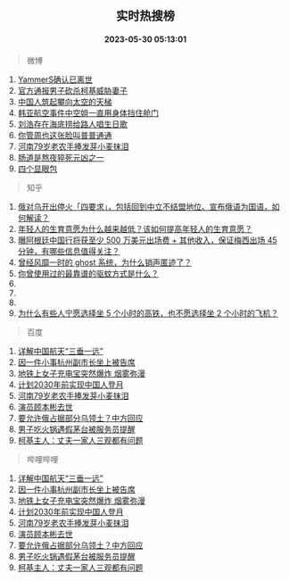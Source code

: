 <div align="center"><h2>实时热搜榜</h2><h4>2023-05-30 05:13:01</h4></div>

> 微博  

1. [YammerS确认已离世](https://s.weibo.com/weibo?q=%23YammerS%E7%A1%AE%E8%AE%A4%E5%B7%B2%E7%A6%BB%E4%B8%96%23&t=31&band_rank=1&Refer=top)<br />
2. [官方通报男子砍杀柯基威胁妻子](https://s.weibo.com/weibo?q=%23%E5%AE%98%E6%96%B9%E9%80%9A%E6%8A%A5%E7%94%B7%E5%AD%90%E7%A0%8D%E6%9D%80%E6%9F%AF%E5%9F%BA%E5%A8%81%E8%83%81%E5%A6%BB%E5%AD%90%23&t=31&band_rank=2&Refer=top)<br />
3. [中国人筑起攀向太空的天梯](https://s.weibo.com/weibo?q=%23%E4%B8%AD%E5%9B%BD%E4%BA%BA%E7%AD%91%E8%B5%B7%E6%94%80%E5%90%91%E5%A4%AA%E7%A9%BA%E7%9A%84%E5%A4%A9%E6%A2%AF%23&t=31&band_rank=3&Refer=top)<br />
4. [韩亚航空事件中空姐一直用身体挡住舱门](https://s.weibo.com/weibo?q=%23%E9%9F%A9%E4%BA%9A%E8%88%AA%E7%A9%BA%E4%BA%8B%E4%BB%B6%E4%B8%AD%E7%A9%BA%E5%A7%90%E4%B8%80%E7%9B%B4%E7%94%A8%E8%BA%AB%E4%BD%93%E6%8C%A1%E4%BD%8F%E8%88%B1%E9%97%A8%23&t=31&band_rank=4&Refer=top)<br />
5. [刘浩存在海底捞给路人唱生日歌](https://s.weibo.com/weibo?q=%23%E5%88%98%E6%B5%A9%E5%AD%98%E5%9C%A8%E6%B5%B7%E5%BA%95%E6%8D%9E%E7%BB%99%E8%B7%AF%E4%BA%BA%E5%94%B1%E7%94%9F%E6%97%A5%E6%AD%8C%23&t=31&band_rank=5&Refer=top)<br />
6. [你管周也这张脸叫普普通通](https://s.weibo.com/weibo?q=%23%E4%BD%A0%E7%AE%A1%E5%91%A8%E4%B9%9F%E8%BF%99%E5%BC%A0%E8%84%B8%E5%8F%AB%E6%99%AE%E6%99%AE%E9%80%9A%E9%80%9A%23&t=31&band_rank=6&Refer=top)<br />
7. [河南79岁老农手捧发芽小麦抹泪](https://s.weibo.com/weibo?q=%23%E6%B2%B3%E5%8D%9779%E5%B2%81%E8%80%81%E5%86%9C%E6%89%8B%E6%8D%A7%E5%8F%91%E8%8A%BD%E5%B0%8F%E9%BA%A6%E6%8A%B9%E6%B3%AA%23&t=31&band_rank=7&Refer=top)<br />
8. [肠道是熬夜猝死元凶之一](https://s.weibo.com/weibo?q=%23%E8%82%A0%E9%81%93%E6%98%AF%E7%86%AC%E5%A4%9C%E7%8C%9D%E6%AD%BB%E5%85%83%E5%87%B6%E4%B9%8B%E4%B8%80%23&t=31&band_rank=8&Refer=top)<br />
9. [四个显眼包](https://s.weibo.com/weibo?q=%E5%9B%9B%E4%B8%AA%E6%98%BE%E7%9C%BC%E5%8C%85&t=31&band_rank=9&Refer=top)<br />

> 知乎  

1. [俄对乌开出停火「四要求」，包括回到中立不结盟地位、宣布俄语为国语，如何解读？](https://www.zhihu.com/question/603591105)<br />
2. [年轻人的生育意愿为什么越来越低？该如何提高年轻人的生育意愿？](https://www.zhihu.com/question/603504362)<br />
3. [曝阿根廷中国行将获至少 500 万美元出场费 + 其他收入，保证梅西出场 45 分钟，有哪些信息值得关注？](https://www.zhihu.com/question/603618670)<br />
4. [曾经风靡一时的 ghost 系统，为什么销声匿迹了？](https://www.zhihu.com/question/600905979)<br />
5. [你曾使用过的最靠谱的驱蚊方式是什么？](https://www.zhihu.com/question/21439242)<br />
6. []()<br />
7. []()<br />
8. []()<br />
9. [为什么有些人宁愿选择坐 5 个小时的高铁，也不愿选择坐 2 个小时的飞机？](https://www.zhihu.com/question/266525950)<br />

> 百度  

1. [详解中国航天“三垂一远”](https://www.baidu.com/s?wd=%E8%AF%A6%E8%A7%A3%E4%B8%AD%E5%9B%BD%E8%88%AA%E5%A4%A9%E2%80%9C%E4%B8%89%E5%9E%82%E4%B8%80%E8%BF%9C%E2%80%9D&sa=fyb_news&rsv_dl=fyb_news)<br />
2. [因一件小事杭州副市长坐上被告席](https://www.baidu.com/s?wd=%E5%9B%A0%E4%B8%80%E4%BB%B6%E5%B0%8F%E4%BA%8B%E6%9D%AD%E5%B7%9E%E5%89%AF%E5%B8%82%E9%95%BF%E5%9D%90%E4%B8%8A%E8%A2%AB%E5%91%8A%E5%B8%AD&sa=fyb_news&rsv_dl=fyb_news)<br />
3. [地铁上女子充电宝突然爆炸 烟雾弥漫](https://www.baidu.com/s?wd=%E5%9C%B0%E9%93%81%E4%B8%8A%E5%A5%B3%E5%AD%90%E5%85%85%E7%94%B5%E5%AE%9D%E7%AA%81%E7%84%B6%E7%88%86%E7%82%B8+%E7%83%9F%E9%9B%BE%E5%BC%A5%E6%BC%AB&sa=fyb_news&rsv_dl=fyb_news)<br />
4. [计划2030年前实现中国人登月](https://www.baidu.com/s?wd=%E8%AE%A1%E5%88%922030%E5%B9%B4%E5%89%8D%E5%AE%9E%E7%8E%B0%E4%B8%AD%E5%9B%BD%E4%BA%BA%E7%99%BB%E6%9C%88&sa=fyb_news&rsv_dl=fyb_news)<br />
5. [河南79岁老农手捧发芽小麦抹泪](https://www.baidu.com/s?wd=%E6%B2%B3%E5%8D%9779%E5%B2%81%E8%80%81%E5%86%9C%E6%89%8B%E6%8D%A7%E5%8F%91%E8%8A%BD%E5%B0%8F%E9%BA%A6%E6%8A%B9%E6%B3%AA&sa=fyb_news&rsv_dl=fyb_news)<br />
6. [演员顾本彬去世](https://www.baidu.com/s?wd=%E6%BC%94%E5%91%98%E9%A1%BE%E6%9C%AC%E5%BD%AC%E5%8E%BB%E4%B8%96&sa=fyb_news&rsv_dl=fyb_news)<br />
7. [要允许俄占据部分乌领土？中方回应](https://www.baidu.com/s?wd=%E8%A6%81%E5%85%81%E8%AE%B8%E4%BF%84%E5%8D%A0%E6%8D%AE%E9%83%A8%E5%88%86%E4%B9%8C%E9%A2%86%E5%9C%9F%EF%BC%9F%E4%B8%AD%E6%96%B9%E5%9B%9E%E5%BA%94&sa=fyb_news&rsv_dl=fyb_news)<br />
8. [男子吃火锅遇假茅台被服务员提醒](https://www.baidu.com/s?wd=%E7%94%B7%E5%AD%90%E5%90%83%E7%81%AB%E9%94%85%E9%81%87%E5%81%87%E8%8C%85%E5%8F%B0%E8%A2%AB%E6%9C%8D%E5%8A%A1%E5%91%98%E6%8F%90%E9%86%92&sa=fyb_news&rsv_dl=fyb_news)<br />
9. [柯基主人：丈夫一家人三观都有问题](https://www.baidu.com/s?wd=%E6%9F%AF%E5%9F%BA%E4%B8%BB%E4%BA%BA%EF%BC%9A%E4%B8%88%E5%A4%AB%E4%B8%80%E5%AE%B6%E4%BA%BA%E4%B8%89%E8%A7%82%E9%83%BD%E6%9C%89%E9%97%AE%E9%A2%98&sa=fyb_news&rsv_dl=fyb_news)<br />

> 哔哩哔哩  

1. [详解中国航天“三垂一远”](https://www.baidu.com/s?wd=%E8%AF%A6%E8%A7%A3%E4%B8%AD%E5%9B%BD%E8%88%AA%E5%A4%A9%E2%80%9C%E4%B8%89%E5%9E%82%E4%B8%80%E8%BF%9C%E2%80%9D&sa=fyb_news&rsv_dl=fyb_news)<br />
2. [因一件小事杭州副市长坐上被告席](https://www.baidu.com/s?wd=%E5%9B%A0%E4%B8%80%E4%BB%B6%E5%B0%8F%E4%BA%8B%E6%9D%AD%E5%B7%9E%E5%89%AF%E5%B8%82%E9%95%BF%E5%9D%90%E4%B8%8A%E8%A2%AB%E5%91%8A%E5%B8%AD&sa=fyb_news&rsv_dl=fyb_news)<br />
3. [地铁上女子充电宝突然爆炸 烟雾弥漫](https://www.baidu.com/s?wd=%E5%9C%B0%E9%93%81%E4%B8%8A%E5%A5%B3%E5%AD%90%E5%85%85%E7%94%B5%E5%AE%9D%E7%AA%81%E7%84%B6%E7%88%86%E7%82%B8+%E7%83%9F%E9%9B%BE%E5%BC%A5%E6%BC%AB&sa=fyb_news&rsv_dl=fyb_news)<br />
4. [计划2030年前实现中国人登月](https://www.baidu.com/s?wd=%E8%AE%A1%E5%88%922030%E5%B9%B4%E5%89%8D%E5%AE%9E%E7%8E%B0%E4%B8%AD%E5%9B%BD%E4%BA%BA%E7%99%BB%E6%9C%88&sa=fyb_news&rsv_dl=fyb_news)<br />
5. [河南79岁老农手捧发芽小麦抹泪](https://www.baidu.com/s?wd=%E6%B2%B3%E5%8D%9779%E5%B2%81%E8%80%81%E5%86%9C%E6%89%8B%E6%8D%A7%E5%8F%91%E8%8A%BD%E5%B0%8F%E9%BA%A6%E6%8A%B9%E6%B3%AA&sa=fyb_news&rsv_dl=fyb_news)<br />
6. [演员顾本彬去世](https://www.baidu.com/s?wd=%E6%BC%94%E5%91%98%E9%A1%BE%E6%9C%AC%E5%BD%AC%E5%8E%BB%E4%B8%96&sa=fyb_news&rsv_dl=fyb_news)<br />
7. [要允许俄占据部分乌领土？中方回应](https://www.baidu.com/s?wd=%E8%A6%81%E5%85%81%E8%AE%B8%E4%BF%84%E5%8D%A0%E6%8D%AE%E9%83%A8%E5%88%86%E4%B9%8C%E9%A2%86%E5%9C%9F%EF%BC%9F%E4%B8%AD%E6%96%B9%E5%9B%9E%E5%BA%94&sa=fyb_news&rsv_dl=fyb_news)<br />
8. [男子吃火锅遇假茅台被服务员提醒](https://www.baidu.com/s?wd=%E7%94%B7%E5%AD%90%E5%90%83%E7%81%AB%E9%94%85%E9%81%87%E5%81%87%E8%8C%85%E5%8F%B0%E8%A2%AB%E6%9C%8D%E5%8A%A1%E5%91%98%E6%8F%90%E9%86%92&sa=fyb_news&rsv_dl=fyb_news)<br />
9. [柯基主人：丈夫一家人三观都有问题](https://www.baidu.com/s?wd=%E6%9F%AF%E5%9F%BA%E4%B8%BB%E4%BA%BA%EF%BC%9A%E4%B8%88%E5%A4%AB%E4%B8%80%E5%AE%B6%E4%BA%BA%E4%B8%89%E8%A7%82%E9%83%BD%E6%9C%89%E9%97%AE%E9%A2%98&sa=fyb_news&rsv_dl=fyb_news)<br />
